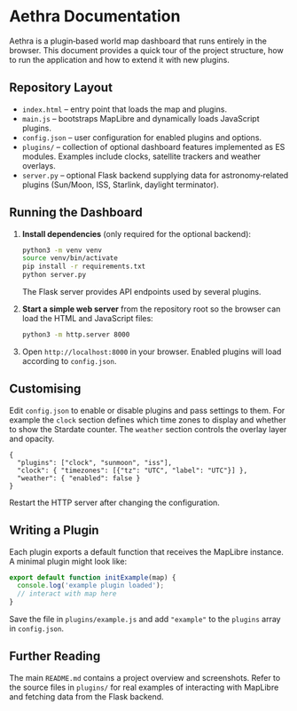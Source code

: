 # Aethra Documentation

Aethra is a plugin‑based world map dashboard that runs entirely in the browser.
This document provides a quick tour of the project structure, how to run the
application and how to extend it with new plugins.

## Repository Layout

- `index.html` – entry point that loads the map and plugins.
- `main.js` – bootstraps MapLibre and dynamically loads JavaScript plugins.
- `config.json` – user configuration for enabled plugins and options.
- `plugins/` – collection of optional dashboard features implemented as ES
  modules. Examples include clocks, satellite trackers and weather overlays.
- `server.py` – optional Flask backend supplying data for astronomy‑related
  plugins (Sun/Moon, ISS, Starlink, daylight terminator).

## Running the Dashboard

1. **Install dependencies** (only required for the optional backend):

   ```bash
   python3 -m venv venv
   source venv/bin/activate
   pip install -r requirements.txt
   python server.py
   ```

   The Flask server provides API endpoints used by several plugins.

2. **Start a simple web server** from the repository root so the browser can
   load the HTML and JavaScript files:

   ```bash
   python3 -m http.server 8000
   ```

3. Open `http://localhost:8000` in your browser. Enabled plugins will load
   according to `config.json`.

## Customising

Edit `config.json` to enable or disable plugins and pass settings to them. For
example the `clock` section defines which time zones to display and whether to
show the Stardate counter. The `weather` section controls the overlay layer and
opacity.

```
{
  "plugins": ["clock", "sunmoon", "iss"],
  "clock": { "timezones": [{"tz": "UTC", "label": "UTC"}] },
  "weather": { "enabled": false }
}
```

Restart the HTTP server after changing the configuration.

## Writing a Plugin

Each plugin exports a default function that receives the MapLibre instance. A
minimal plugin might look like:

```javascript
export default function initExample(map) {
  console.log('example plugin loaded');
  // interact with map here
}
```

Save the file in `plugins/example.js` and add `"example"` to the `plugins`
array in `config.json`.

## Further Reading

The main `README.md` contains a project overview and screenshots. Refer to the
source files in `plugins/` for real examples of interacting with MapLibre and
fetching data from the Flask backend.

